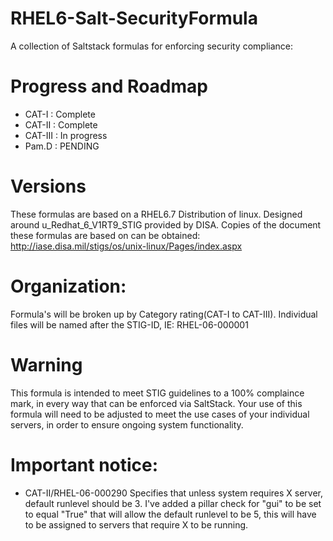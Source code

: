 # RHEL6-Salt-SecurityFormula
A collection of Saltstack formulas for enforcing security compliance:

# Progress and Roadmap
- CAT-I   : Complete
- CAT-II  : Complete
- CAT-III : In progress
- Pam.D   : PENDING

# Versions
These formulas are based on a RHEL6.7 Distribution of linux. Designed around u_Redhat_6_V1RT9_STIG provided by DISA.
Copies of the document these formulas are based on can be obtained: http://iase.disa.mil/stigs/os/unix-linux/Pages/index.aspx

# Organization:
Formula's will be broken up by Category rating(CAT-I to CAT-III).
Individual files will be named after the STIG-ID, IE: RHEL-06-000001

# Warning
This formula is intended to meet STIG guidelines to a 100% complaince mark, in every way that can be enforced via SaltStack. Your use of this formula will need to be adjusted to meet the use cases of your individual servers, in order to ensure ongoing system functionality.



# Important notice:
- CAT-II/RHEL-06-000290 Specifies that unless system requires X server, default runlevel should be 3. I've added a pillar check for "gui" to be set to equal "True" that will allow the default runlevel to be 5, this will have to be assigned to servers that require X to be running.


